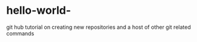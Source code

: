 # hello-world-
git hub tutorial on creating new repositories and a host of other git related commands 
